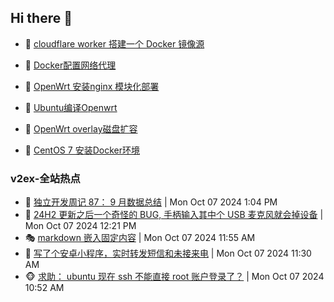 ## Hi there 👋

<!--
**dkyg666/dkyg666** is a ✨ _special_ ✨ repository because its `README.md` (this file) appears on your GitHub profile.

Here are some ideas to get you started:

- 🔭 I’m currently working on ...
- 🌱 I’m currently learning ...
- 👯 I’m looking to collaborate on ...
- 🤔 I’m looking for help with ...
- 💬 Ask me about ...
- 📫 How to reach me: ...
- 😄 Pronouns: ...
- ⚡ Fun fact: ...
-->

<!-- BLOG-POST-LIST:START -->
- 🦩 [cloudflare worker 搭建一个 Docker 镜像源](http://blog.1996099.xyz/archives/cloudflare-worker-da-jian-yi-ge-docker-jing-xiang-zhan) 

- 🚦 [Docker配置网络代理](http://blog.1996099.xyz/archives/dockerpei-zhi-wang-luo-dai-li) 

- 🫶 [OpenWrt 安装nginx 模块化部署](http://blog.1996099.xyz/archives/openwrt-an-zhuang-nginx-mo-kuai-hua-bu-shu) 

- 🦄 [Ubuntu编译Openwrt](http://blog.1996099.xyz/archives/ubuntuzi-bian-yi-openwrt) 

- 🐻 [OpenWrt overlay磁盘扩容](http://blog.1996099.xyz/archives/openwrt-overlay) 

- 🤖 [CentOS 7 安装Docker环境](http://blog.1996099.xyz/archives/centos-docker) 
<!-- BLOG-POST-LIST:END -->

### v2ex-全站热点
<!-- v2ex:START -->
- 🥸 [独立开发周记 87： 9 月数据总结](https://www.v2ex.com/t/1078087#reply0) | Mon Oct 07 2024 1:04 PM
- 🤗 [24H2 更新之后一个奇怪的 BUG, 手柄输入其中个 USB 麦克风就会掉设备](https://www.v2ex.com/t/1078078#reply0) | Mon Oct 07 2024 12:21 PM
- 🎭 [markdown 嵌入固定内容](https://www.v2ex.com/t/1078076#reply0) | Mon Oct 07 2024 11:55 AM
- 🥷 [写了个安卓小程序，实时转发短信和未接来电](https://www.v2ex.com/t/1078071#reply9) | Mon Oct 07 2024 11:30 AM
- 🐵 [求助： ubuntu 现在 ssh 不能直接 root 账户登录了？](https://www.v2ex.com/t/1078064#reply6) | Mon Oct 07 2024 10:52 AM<!-- v2ex:END -->

